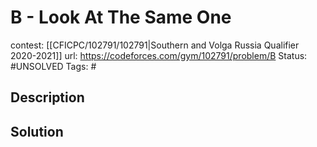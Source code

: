 # B - Look At The Same One

contest: [[CFICPC/102791/102791|Southern and Volga Russia Qualifier 2020-2021]]
url: https://codeforces.com/gym/102791/problem/B
Status: #UNSOLVED
Tags: #

## Description

## Solution

